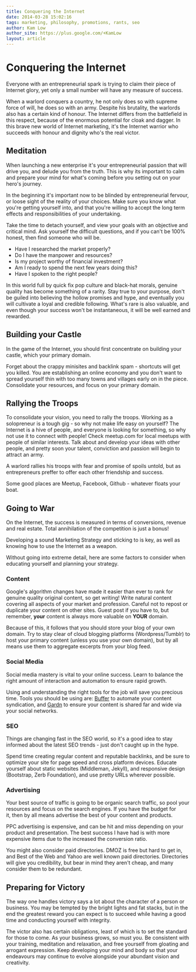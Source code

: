 ```yaml
---
title: Conquering the Internet
date: 2014-03-28 15:02:16
tags: marketing, philosophy, promotions, rants, seo
author: Kam Low
author_site: https://plus.google.com/+KamLow
layout: article
---
```


# Conquering the Internet

Everyone with an entrepreneurial spark is trying to claim their piece of Internet glory, yet only a small number will have any measure of success. 

When a warlord conquers a country, he not only does so with supreme force of will, he does so with an army. Despite his brutality, the warlords also has a certain kind of honour. The Internet differs from the battlefield in this respect, because of the enormous potential for cloak and dagger. In this brave new world of Internet marketing, it's the Internet warrior who succeeds with honour and dignity who's the real victor.

<!--
To conquer the Internet is a dream held by many, yet its easy to forget what's important along the treacherous path to victory. 
, and what you will have to give and take.

and build unrealistic expectations of success. 
-->

## Meditation

When launching a new enterprise it's your entrepreneurial passion that will drive you, and delude you from the truth. This is why its important to calm and prepare your mind for what's coming before you setting out on your hero's journey. 

In the beginning it's important now to be blinded by entrepreneurial fervour, or loose sight of the reality of your choices. Make sure you know what you're getting yourself into, and that you're willing to accept the long term effects and responsibilities of your undertaking. 

Take the time to detach yourself, and view your goals with an objective and critical mind. Ask yourself the difficult questions, and if you can't be 100% honest, then find someone who will be.

* Have I researched the market properly?
* Do I have the manpower and resources?
* Is my project worthy of financial investment?
* Am I ready to spend the next few years doing this?
* Have I spoken to the right people?

In this world full by quick fix pop culture and black-hat morals, genuine quality has become something of a rarity. Stay true to your purpose, don't be guiled into believing the hollow promises and hype, and eventually you will cultivate a loyal and credible following. What's rare is also valuable, and even though your success won't be instantaneous, it will be well earned and rewarded. 

## Building your Castle

In the game of the Internet, you should first concentrate on building your castle, which your primary domain.

Forget about the crappy minisites and backlink spam - shortcuts will get you killed. You are establishing an online economy and you don't want to spread yourself thin with too many towns and villages early on in the piece. Consolidate your resources, and focus on your primary domain.

## Rallying the Troops

To consolidate your vision, you need to rally the troops. Working as a solopreneur is a tough gig - so why not make life easy on yourself? The Internet is a hive of people, and everyone is looking for something, so why not use it to connect with people! Check meetup.com for local meetups with people of similar interests. Talk about and develop your ideas with other people, and pretty soon your talent, conviction and passion will begin to attract an army.

A warlord rallies his troops with fear and promise of spoils untold, but as entrepreneurs preffer to offer each other friendship and success.

Some good places are Meetup, Facebook, Github - whatever floats your boat.

## Going to War

On the Internet, the success is measured in terms of conversions, revenue and real estate. Total annihilation of the competition is just a bonus!

Developing a sound Marketing Strategy and sticking to is key, as well as knowing how to use the Internet as a weapon.

Without going into extreme detail, here are some factors to consider when educating yourself and planning your strategy.

### Content

Google's algorithm changes have made it easier than ever to rank for genuine quality original content, so get writing! Write natural content covering all aspects of your market and profession. Careful not to repost or duplicate your content on other sites. Guest post if you have to, but remember, **your** content is always more valuable on **YOUR** domain.

Because of this, it follows that you should store your blog of your own domain. Try to stay clear of cloud blogging platforms (Wordpress/Tumblr) to host your primary content (unless you use your own domain), but by all means use them to aggregate excerpts from your blog feed.

### Social Media

Social media mastery is vital to your online success. Learn to balance the right amount of interaction and automation to ensure rapid growth. 

Using and understanding the right tools for the job will save you precious time. Tools you should be using are: <a href="http://bufferapp.com" title="Buffer" target="_blank">Buffer</a> to automate your content syndication, and <a href="http://gardn.net" title="Gardn" target="_blank">Gardn</a> to ensure your content is shared far and wide via your social networks.

### SEO

Things are changing fast in the SEO world, so it's a good idea to stay informed about the latest SEO trends - just don't caught up in the hype.

Spend time creating regular content and reputable backlinks, and be sure to optimize your site for page speed and cross platform devices. Educate yourself about static websites (Middleman, Jekyll), and responsive design (Bootstrap, Zerb Foundation), and use pretty URLs wherever possible.

### Advertising

Your best source of traffic is going to be organic search traffic, so pool your resources and focus on the search engines. If you have the budget for it, then by all means advertise the best of your content and products.

PPC advertising is expensive, and can be hit and miss depending on your product and presentation. The best success I have had is with more expensive items due to the increased the conversion ratio.

You might also consider paid directories. DMOZ is free but hard to get in, and Best of the Web and Yahoo are well known paid directories. Directories will give you credibility, but bear in mind they aren't cheap, and many consider them to be redundant.

## Preparing for Victory

The way one handles victory says a lot about the character of a person or business. You may be tempted by the bright lights and fat stacks, but in the end the greatest reward you can expect is to succeed while having a good time and conducting yourself with integrity.

The victor also has certain obligations, least of which is to set the standard for those to come. As your business grows, so must you. Be consistent with your training, meditation and relaxation, and free yourself from gloating and arrogant expression. Keep developing your mind and body so that your endeavours may continue to evolve alongside your abundant vision and creativity.